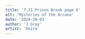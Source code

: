 ```yaml
---
title: '7.21 Prison Break page 6'
alt: 'Mysteries of the Arcana'
date: '2024-10-03'
author: 'J Gray'
artist: 'Keira'
---
```

